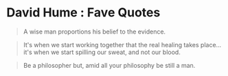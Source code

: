 # David Hume : Fave Quotes

> A wise man proportions his belief to the evidence.

> It's when we start working together that the real healing takes place... it's when we start spilling our sweat, and not our blood.

> Be a philosopher but, amid all your philosophy be still a man.

